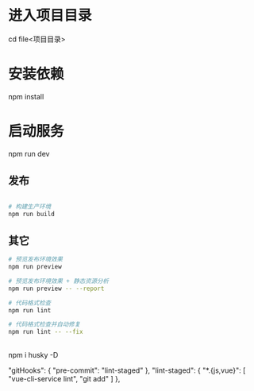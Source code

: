   

# 进入项目目录
cd file<项目目录>

# 安装依赖
npm install 

# 启动服务
npm run dev 

## 发布

```bash 

# 构建生产环境
npm run build
```

## 其它

```bash
# 预览发布环境效果
npm run preview

# 预览发布环境效果 + 静态资源分析
npm run preview -- --report

# 代码格式检查
npm run lint

# 代码格式检查并自动修复
npm run lint -- --fix 
```


## 
npm i husky -D

"gitHooks": {
    "pre-commit": "lint-staged"
  },
  "lint-staged": {
    "*.{js,vue}": [
      "vue-cli-service lint",
      "git add"
    ]
},